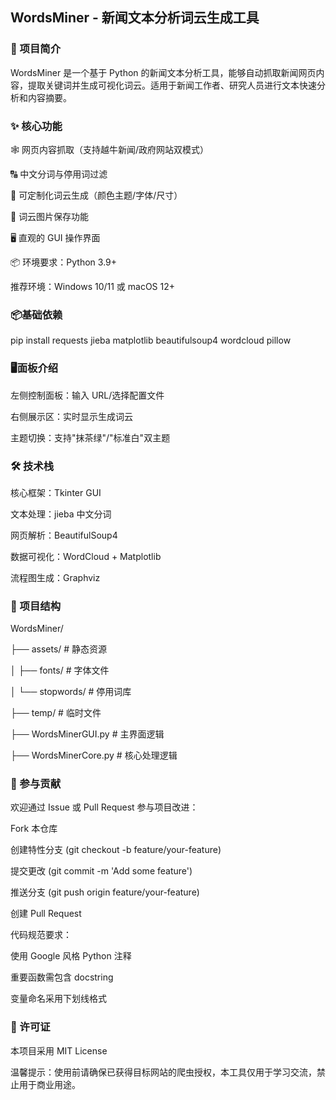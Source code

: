## WordsMiner - 新闻文本分析词云生成工具

### 📌 项目简介

WordsMiner 是一个基于 Python 的新闻文本分析工具，能够自动抓取新闻网页内容，提取关键词并生成可视化词云。适用于新闻工作者、研究人员进行文本快速分析和内容摘要。

### ✨ 核心功能

🕸️ 网页内容抓取（支持越牛新闻/政府网站双模式）

🔠 中文分词与停用词过滤

🎨 可定制化词云生成（颜色主题/字体/尺寸）

💾 词云图片保存功能

🖥️ 直观的 GUI 操作界面

📦 环境要求：Python 3.9+

推荐环境：Windows 10/11 或 macOS 12+

### 📦基础依赖

pip install requests jieba matplotlib beautifulsoup4 wordcloud pillow

### 🖥️面板介绍

左侧控制面板：输入 URL/选择配置文件

右侧展示区：实时显示生成词云

主题切换：支持"抹茶绿"/"标准白"双主题

### 🛠️ 技术栈

核心框架：Tkinter GUI

文本处理：jieba 中文分词

网页解析：BeautifulSoup4

数据可视化：WordCloud + Matplotlib

流程图生成：Graphviz

### 📂 项目结构

WordsMiner/

├── assets/ # 静态资源

│ ├── fonts/ # 字体文件

│ └── stopwords/ # 停用词库

├── temp/ # 临时文件

├── WordsMinerGUI.py # 主界面逻辑

├── WordsMinerCore.py # 核心处理逻辑

### 🤝 参与贡献

欢迎通过 Issue 或 Pull Request 参与项目改进：

Fork 本仓库

创建特性分支 (git checkout -b feature/your-feature)

提交更改 (git commit -m 'Add some feature')

推送分支 (git push origin feature/your-feature)

创建 Pull Request

代码规范要求：

使用 Google 风格 Python 注释

重要函数需包含 docstring

变量命名采用下划线格式

### 📄 许可证

本项目采用 MIT License

温馨提示：使用前请确保已获得目标网站的爬虫授权，本工具仅用于学习交流，禁止用于商业用途。
